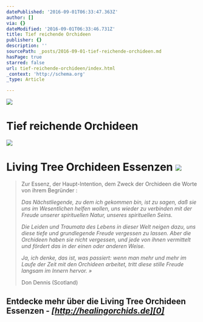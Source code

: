 ```yaml
---
datePublished: '2016-09-01T06:33:47.363Z'
author: []
via: {}
dateModified: '2016-09-01T06:33:46.731Z'
title: Tief reichende Orchideen
publisher: {}
description: ''
sourcePath: _posts/2016-09-01-tief-reichende-orchideen.md
hasPage: true
starred: false
url: tief-reichende-orchideen/index.html
_context: 'http://schema.org'
_type: Article

---
```

![](https://the-grid-user-content.s3-us-west-2.amazonaws.com/820185a5-6914-4ea7-8f80-cce121550854.png)

# Tief reichende Orchideen
![](https://the-grid-user-content.s3-us-west-2.amazonaws.com/99a0ec5a-73cb-422e-91ca-7e599e437869.png)

# Living Tree Orchideen Essenzen ![](https://the-grid-user-content.s3-us-west-2.amazonaws.com/a90caad2-a761-4690-b9ea-6840e905eee5.png)

> Zur Essenz, der Haupt-Intention, dem Zweck der Orchideen die Worte von ihrem Begründer : 
> 
> _Das Nächstliegende, zu dem ich gekommen bin, ist zu sagen, daß sie uns im Wesentlichen helfen wollen, uns wieder zu verbinden mit der Freude unserer spirituellen Natur, unseres spirituellen Seins._
> 
> _Die Leiden und Traumata des Lebens in dieser Welt neigen dazu, uns diese tiefe und grundlegende Freude vergessen zu lassen. Aber die Orchideen haben sie nicht vergessen, und jede von ihnen vermittelt und fördert das in der einen oder anderen Weise._
> 
> _Ja, ich denke, das ist, was passiert: wenn man mehr und mehr im Laufe der Zeit mit den Orchideen arbeitet, tritt diese stille Freude langsam im Innern hervor. »_
> 
> Don Dennis (Scotland)

## Entdecke mehr über die Living Tree Orchideen Essenzen - _**[http://healingorchids.de][0]**_

[0]: http://healingorchids.de/ "http://healingorchids.de"